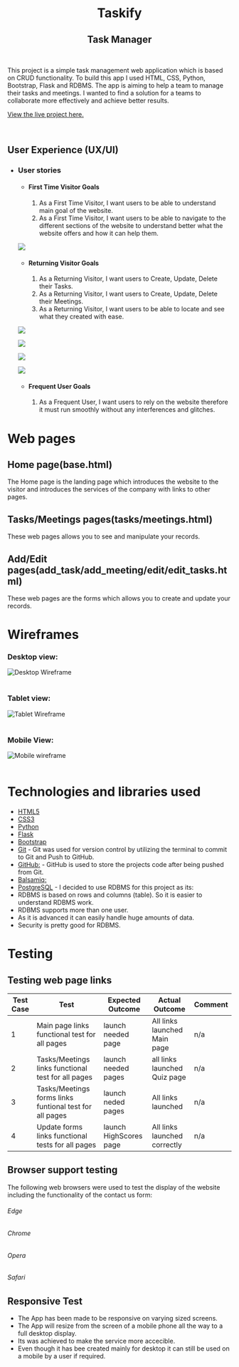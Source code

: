 <h1 align="center">Taskify</h1>
<h2 align='center'>Task Manager</h2>
<br>

This project is a simple task management web application which is based on CRUD functionality. To build this app I used HTML, CSS, Python, Bootstrap, Flask and RDBMS. The app is aiming to help a team to manage their tasks and meetings. I wanted to find a solution for a teams to collaborate more effectively and achieve better results.


[View the live project here.]()

<h2 align="center"><img src=""></h2>

## User Experience (UX/UI)

-   ### User stories

    -   #### First Time Visitor Goals

        1. As a First Time Visitor, I want users to be able to understand main goal of the website. 
        2. As a First Time Visitor, I want users to be able to navigate to the different sections of the website to understand better what the website offers and how it can help them.<br>
    
    <img src="/static/images/screenshots/mp.png"><br>

    -   #### Returning Visitor Goals

        1. As a Returning Visitor, I want users to Create, Update, Delete their Tasks.
        2. As a Returning Visitor, I want users to Create, Update, Delete their Meetings.
        3. As a Returning Visitor, I want users to be able to locate and see what they created with ease.<br>
   
    <img src="/static/images/screenshots/task_f.png"><br>

    <img src="/static/images/screenshots/meeting_f.png"><br>

    <img src="/static/images/screenshots/meetings_p.png"><br>

    <img src="/static/images/screenshots/task_p.png"><br>


    -   #### Frequent User Goals
        1. As a Frequent User, I want users to rely on the website therefore it must run smoothly without any interferences and glitches.<br>


# Web pages
## Home page(base.html)
The Home page is the landing page which introduces the website to the visitor and introduces the services of the company with links to other pages.
## Tasks/Meetings pages(tasks/meetings.html)
These web pages allows you to see and manipulate your records.
## Add/Edit pages(add_task/add_meeting/edit/edit_tasks.html)
These web pages are the forms which allows you to create and update your records. 


# Wireframes
### Desktop view:<br>
![Desktop Wireframe](/static/images/wireframes/taskify_pc.png)<br><br>

### Tablet view:<br>
![Tablet Wireframe](/static/images/wireframes/taskify_tablet.png)<br><br>

### Mobile View:<br>
![Mobile wireframe](/static/images/wireframes/taskify_phone.png)<br>
<br>

# Technologies and libraries used 
-   [HTML5](https://en.wikipedia.org/wiki/HTML5)
-   [CSS3](https://en.wikipedia.org/wiki/Cascading_Style_Sheets)
-   [Python](https://en.wikipedia.org/wiki/Python_(programming_language))
-   [Flask](https://en.wikipedia.org/wiki/Flask_(web_framework))
-   [Bootstrap](https://en.wikipedia.org/wiki/Bootstrap_(front-end_framework))
-   [Git](https://git-scm.com/) - Git was used for version control by utilizing the terminal to commit to Git and Push to GitHub.
-   [GitHub:](https://github.com/) - GitHub is used to store the projects code after being pushed from Git.
-   [Balsamiq:](https://balsamiq.com/)
-   [PostgreSQL](https://en.wikipedia.org/wiki/PostgreSQL) - I decided to use RDBMS for this project as its:
-   RDBMS is based on rows and columns (table). So it is easier to understand RDBMS work.
-   RDBMS supports more than one user.
-   As it is advanced it can easily handle huge amounts of data.
-   Security is pretty good for RDBMS.


# Testing
## Testing web page links
|Test Case| Test|Expected Outcome|Actual Outcome|Comment|
| ------ | ------ |------ |------ |------ |
|1| Main page links  functional test for all pages |  launch needed page        |All links launched Main page|n/a|
|2| Tasks/Meetings  links functional test for all pages | launch needed pages  |all links launched Quiz page|n/a|
|3| Tasks/Meetings forms links funtional test for all pages  | launch neded pages  |All links launched |n/a|
|4| Update forms links functional tests for all pages | launch HighScores page          |All links launched correctly|n/a|

## Browser support testing
The following web browsers were used to test the display of the website including the functionality of the contact us form:
###### Edge
###### Chrome
###### Opera
###### Safari


## Responsive Test 
-   The App has been made to be responsive on varying sized screens.
-   The App will resize from the screen of a mobile phone all the way to a full desktop display.
-   Its was achieved to make the service more accecible.
-   Even though it has bee created mainly for desktop it can still be used on a mobile by a user if required.

    